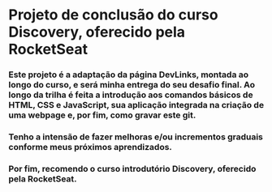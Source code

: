 # Projeto de conclusão do curso Discovery, oferecido pela RocketSeat

### Este projeto é a adaptação da página DevLinks, montada ao longo do curso, e será minha entrega do seu desafio final. Ao longo da trilha é feita a introdução aos comandos básicos de HTML, CSS e JavaScript, sua aplicação integrada na criação de uma webpage e, por fim, como gravar este git.

### Tenho a intensão de fazer melhoras e/ou incrementos graduais conforme meus próximos aprendizados.

### Por fim, recomendo o curso introdutório Discovery, oferecido pela RocketSeat.
